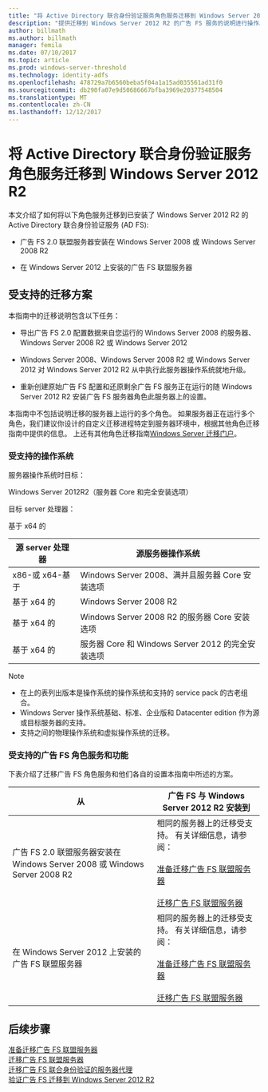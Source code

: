 ```yaml
---
title: "将 Active Directory 联合身份验证服务角色服务迁移到 Windows Server 2012 R2"
description: "提供迁移到 Windows Server 2012 R2 的广告 FS 服务的说明进行操作。"
author: billmath
ms.author: billmath
manager: femila
ms.date: 07/10/2017
ms.topic: article
ms.prod: windows-server-threshold
ms.technology: identity-adfs
ms.openlocfilehash: 478729a7b6560beba5f04a1a15ad035561ad31f0
ms.sourcegitcommit: db290fa07e9d50686667bfba3969e20377548504
ms.translationtype: MT
ms.contentlocale: zh-CN
ms.lasthandoff: 12/12/2017
---
```

# <a name="migrate-active-directory-federation-services-role-services-to-windows-server-2012-r2"></a>将 Active Directory 联合身份验证服务角色服务迁移到 Windows Server 2012 R2
 本文介绍了如何将以下角色服务迁移到已安装了 Windows Server 2012 R2 的 Active Directory 联合身份验证服务 (AD FS):  
  
-   广告 FS 2.0 联盟服务器安装在 Windows Server 2008 或 Windows Server 2008 R2  
  
-   在 Windows Server 2012 上安装的广告 FS 联盟服务器  
  
## <a name="supported-migration-scenarios"></a>受支持的迁移方案  
 本指南中的迁移说明包含以下任务：  
  
-   导出广告 FS 2.0 配置数据来自您运行的 Windows Server 2008 的服务器、Windows Server 2008 R2 或 Windows Server 2012  
  
-   Windows Server 2008、Windows Server 2008 R2 或 Windows Server 2012 对 Windows Server 2012 R2 从中执行此服务器操作系统就地升级。 
  
-   重新创建原始广告 FS 配置和还原剩余广告 FS 服务正在运行的随 Windows Server 2012 R2 安装广告 FS 服务器角色此服务器上的设置。  
  
 本指南中不包括说明迁移的服务器上运行的多个角色。 如果服务器正在运行多个角色，我们建议你设计的自定义迁移进程特定到服务器环境中，根据其他角色迁移指南中提供的信息。 上还有其他角色迁移指南[Windows Server 迁移门户](https://go.microsoft.com/fwlink/?LinkId=247608)。  
  
### <a name="supported-operating-systems"></a>受支持的操作系统  
 服务器操作系统时目标：  
  
 Windows Server 2012R2（服务器 Core 和完全安装选项）  
  
 目标 server 处理器：  
  
 基于 x64 的  
  
|源 server 处理器|源服务器操作系统|  
|-----------------------------|------------------------------------|  
|x86-或 x64-基于| Windows Server 2008、满并且服务器 Core 安装选项|  
|基于 x64 的|Windows Server 2008 R2|  
|基于 x64 的|Windows Server 2008 R2 的服务器 Core 安装选项|  
|基于 x64 的|服务器 Core 和 Windows Server 2012 的完全安装选项|  
  
> [!NOTE]
>  -   在上的表列出版本是操作系统的操作系统和支持的 service pack 的古老组合。  
> -   Windows Server 操作系统基础、标准、企业版和 Datacenter edition 作为源或目标服务器的支持。  
> -   支持之间的物理操作系统和虚拟操作系统的迁移。  
  
### <a name="supported-ad-fs-role-services-and-features"></a>受支持的广告 FS 角色服务和功能  
 下表介绍了迁移广告 FS 角色服务和他们各自的设置本指南中所述的方案。  
  
|从|广告 FS 与 Windows Server 2012 R2 安装到|  
|----------|----------------------------------------------------------------------------------------------|  
|广告 FS 2.0 联盟服务器安装在 Windows Server 2008 或 Windows Server 2008 R2|相同的服务器上的迁移受支持。 有关详细信息，请参阅：<br /><br /> [准备迁移广告 FS 联盟服务器](prepare-migrate-ad-fs-server-r2.md)<br /><br /> [迁移广告 FS 联盟服务器](migrate-ad-fs-fed-server-r2.md)|  
|在 Windows Server 2012 上安装的广告 FS 联盟服务器|相同的服务器上的迁移受支持。  有关详细信息，请参阅：<br /><br /> [准备迁移广告 FS 联盟服务器](prepare-migrate-ad-fs-server-r2.md)<br /><br /> [迁移广告 FS 联盟服务器](migrate-ad-fs-fed-server-r2.md)|  
  
## <a name="next-steps"></a>后续步骤
 [准备迁移广告 FS 联盟服务器](prepare-migrate-ad-fs-server-r2.md)   
 [迁移广告 FS 联盟服务器](migrate-ad-fs-fed-server-r2.md)   
 [迁移广告 FS 联合身份验证的服务器代理](migrate-fed-server-proxy-r2.md)   
 [验证广告 FS 迁移到 Windows Server 2012 R2](verify-ad-fs-migration.md)